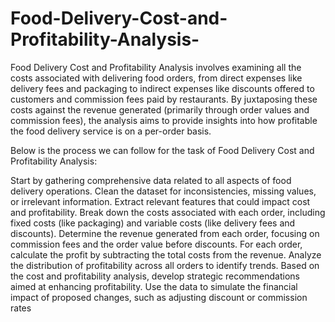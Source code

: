 # Food-Delivery-Cost-and-Profitability-Analysis-
Food Delivery Cost and Profitability Analysis involves examining all the costs associated with delivering food orders, from direct expenses like delivery fees and packaging to indirect expenses like discounts offered to customers and commission fees paid by restaurants. 
By juxtaposing these costs against the revenue generated (primarily through order values and commission fees), the analysis aims to provide insights into how profitable the food delivery service is on a per-order basis.

Below is the process we can follow for the task of Food Delivery Cost and Profitability Analysis:

Start by gathering comprehensive data related to all aspects of food delivery operations.
Clean the dataset for inconsistencies, missing values, or irrelevant information.
Extract relevant features that could impact cost and profitability.
Break down the costs associated with each order, including fixed costs (like packaging) and variable costs (like delivery fees and discounts).
Determine the revenue generated from each order, focusing on commission fees and the order value before discounts.
For each order, calculate the profit by subtracting the total costs from the revenue. Analyze the distribution of profitability across all orders to identify trends.
Based on the cost and profitability analysis, develop strategic recommendations aimed at enhancing profitability.
Use the data to simulate the financial impact of proposed changes, such as adjusting discount or commission rates
